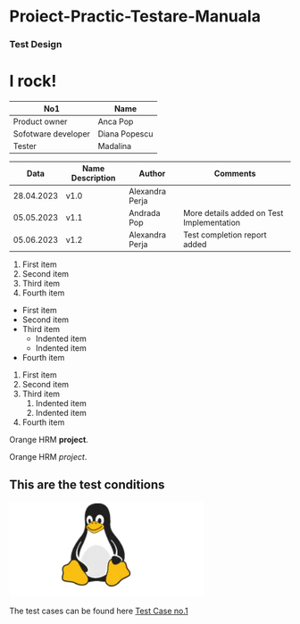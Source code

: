 # Proiect-Practic-Testare-Manuala
<h3> Test Design </h3>
<h1>I rock! </h1>

| No1  | Name |
|---|---|
| Product owner | Anca  Pop |
| Sofotware developer | Diana Popescu |
| Tester | Madalina |

| Data  | Name  Description | Author | Comments|
|---|---|---|---|
| 28.04.2023| v1.0 | Alexandra Perja |
| 05.05.2023 | v1.1 | Andrada Pop | More details added on Test Implementation |
| 05.06.2023 | v1.2 | Alexandra Perja | Test completion report added |

1. First item
2. Second item
3. Third item
4. Fourth item

- First item
- Second item
- Third item
    - Indented item
    - Indented item
- Fourth item

1. First item
2. Second item
3. Third item
    1. Indented item
    2. Indented item
4. Fourth item

Orange HRM **project**.

Orange HRM *project*.

## This are the test conditions

![Test Conditions](https://github.com/Madeleine04/Proiect-Practic-Testare-Manuala/blob/main/Poza%20GitHub.png)

The test cases can be found here [Test Case no.1 ](https://github.com/Madeleine04/Proiect-Practic-Testare-Manuala/blob/main/Poza%202.png)

